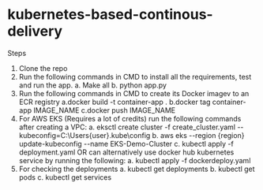 # kubernetes-based-continous-delivery

Steps
1. Clone the repo
2. Run the following commands in CMD to install all the requirements, test and run the app.
  a. Make all 
  b. python app.py
3. Run the following commands in CMD to create its Docker imagev to an ECR registry
  a.docker build -t container-app .
  b.docker tag container-app IMAGE_NAME
  c.docker push IMAGE_NAME
4. For AWS EKS (Requires a lot of credits) run the following commands after creating a VPC:
  a. eksctl create cluster -f create_cluster.yaml --kubeconfig=C:\Users\{user}\.kube\config
  b. aws eks --region {region} update-kubeconfig --name EKS-Demo-Cluster
  c. kubectl apply -f deployment.yaml
OR can alternatively use docker hub kubernetes service by running the following:
  a. kubectl apply -f dockerdeploy.yaml
5. For checking the deployments
  a. kubectl get deployments
  b. kubectl get pods
  c. kubectl get services
